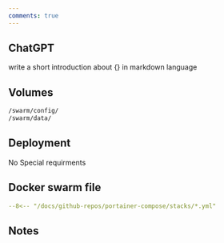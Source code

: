 ```yaml
---
comments: true
---
```


## ChatGPT
write a short introduction about {} in markdown language

## Volumes

```bash
/swarm/config/
/swarm/data/
```

## Deployment
No Special requirments

## Docker swarm file
``` yaml linenums="1" 
--8<-- "/docs/github-repos/portainer-compose/stacks/*.yml"
```

## Notes

